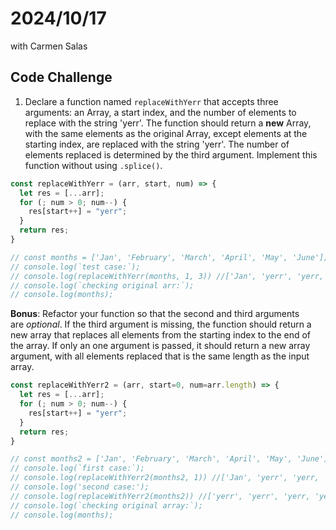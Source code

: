 # 2024/10/17
with Carmen Salas

## Code Challenge
1. Declare a function named `replaceWithYerr` that accepts three arguments: an Array, a start index, and the number of elements to replace with the string 'yerr'. The function should return a **new** Array, with the same elements as the original Array, except elements at the starting index, are replaced with the string 'yerr'. The number of elements replaced is determined by the third argument. Implement this function without using `.splice()`.
```js
const replaceWithYerr = (arr, start, num) => {
  let res = [...arr];
  for (; num > 0; num--) {
    res[start++] = "yerr";
  }
  return res;
}

// const months = ['Jan', 'February', 'March', 'April', 'May', 'June'];    
// console.log(`test case:`);
// console.log(replaceWithYerr(months, 1, 3)) //['Jan', 'yerr', 'yerr, 'yerr', 'May', 'June']k
// console.log(`checking original arr:`);
// console.log(months);
```

**Bonus**: Refactor your function so that the second and third arguments are *optional*. If the third argument is missing, the function should return a new array that replaces all elements from the starting index to the end of the array. If only an one argument is passed, it should return a new array argument, with all elements replaced that is the same length as the input array.
```js
const replaceWithYerr2 = (arr, start=0, num=arr.length) => {
  let res = [...arr];
  for (; num > 0; num--) {
    res[start++] = "yerr";
  }
  return res;
}

// const months2 = ['Jan', 'February', 'March', 'April', 'May', 'June'];
// console.log(`first case:`);
// console.log(replaceWithYerr2(months2, 1)) //['Jan', 'yerr', 'yerr, 'yerr', 'yerr', 'yerr']
// console.log('second case:');
// console.log(replaceWithYerr2(months2)) //['yerr', 'yerr', 'yerr, 'yerr', 'yerr', 'yerr']
// console.log(`checking original array:`);
// console.log(months);